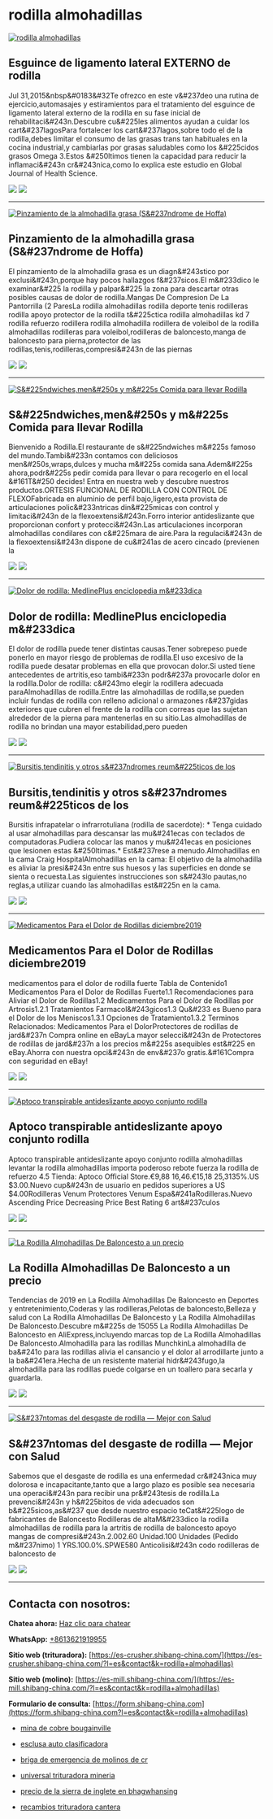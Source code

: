 # rodilla almohadillas

<a href="https://swt.shibang-china.com/?l=es&img&k=rodilla+almohadillas" target="_blank">![rodilla almohadillas](http://static.shibang-china.com/all-800x300/361.jpg)</a>

## Esguince de ligamento lateral EXTERNO de rodilla
Jul 31,2015&nbsp&#0183&#32Te ofrezco en este v&#237deo una rutina de ejercicio,automasajes y estiramientos para el tratamiento del esguince de ligamento lateral externo de la rodilla en su fase inicial de rehabilitaci&#243n.Descubre cu&#225les alimentos ayudan a cuidar los cart&#237lagosPara fortalecer los cart&#237lagos,sobre todo el de la rodilla,debes limitar el consumo de las grasas trans tan habituales en la cocina industrial,y cambiarlas por grasas saludables como los &#225cidos grasos Omega 3.Estos &#250ltimos tienen la capacidad para reducir la inflamaci&#243n cr&#243nica,como lo explica este estudio en Global Journal of Health Science.


<a href="https://whatsapp.shibangsoft.com/WhatsApp.php" target="_blank" title="WhatsApp">![](http://static.shibang-china.com/icon/whatsapp.png)</a> <a href="https://swt.shibang-china.com/?l=es&icon&k=rodilla+almohadillas" target="_blank">![](http://static.shibang-china.com/icon/chat-es.png)</a>

---

<a href="https://swt.shibang-china.com/?l=es&img&k=rodilla+almohadillas" target="_blank">![Pinzamiento de la almohadilla grasa (S&#237ndrome de Hoffa)](http://static.shibang-china.com/all-800x300/349.jpg)</a>

## Pinzamiento de la almohadilla grasa (S&#237ndrome de Hoffa)
El pinzamiento de la almohadilla grasa es un diagn&#243stico por exclusi&#243n,porque hay pocos hallazgos f&#237sicos.El m&#233dico le examinar&#225 la rodilla y palpar&#225 la zona para descartar otras posibles causas de dolor de rodilla.Mangas De Compresion De La Pantorrilla (2 ParesLa rodilla almohadillas rodilla deporte tenis rodilleras rodilla apoyo protector de la rodilla t&#225ctica rodilla almohadillas kd 7 rodilla refuerzo rodillera rodilla almohadilla rodillera de voleibol de la rodilla almohadillas rodilleras para voleibol,rodilleras de baloncesto,manga de baloncesto para pierna,protector de las rodillas,tenis,rodilleras,compresi&#243n de las piernas


<a href="https://whatsapp.shibangsoft.com/WhatsApp.php" target="_blank" title="WhatsApp">![](http://static.shibang-china.com/icon/whatsapp.png)</a> <a href="https://swt.shibang-china.com/?l=es&icon&k=rodilla+almohadillas" target="_blank">![](http://static.shibang-china.com/icon/chat-es.png)</a>

---

<a href="https://swt.shibang-china.com/?l=es&img&k=rodilla+almohadillas" target="_blank">![S&#225ndwiches,men&#250s y m&#225s Comida para llevar Rodilla](http://static.shibang-china.com/all-800x300/873.jpg)</a>

## S&#225ndwiches,men&#250s y m&#225s Comida para llevar Rodilla
Bienvenido a Rodilla.El restaurante de s&#225ndwiches m&#225s famoso del mundo.Tambi&#233n contamos con deliciosos men&#250s,wraps,dulces y mucha m&#225s comida sana.Adem&#225s ahora,podr&#225s pedir comida para llevar o para recogerlo en el local &#161T&#250 decides! Entra en nuestra web y descubre nuestros productos.ORTESIS FUNCIONAL DE RODILLA CON CONTROL DE FLEXOFabricada en aluminio de perfil bajo,ligero,esta provista de articulaciones polic&#233ntricas din&#225micas con control y limitaci&#243n de la flexoextensi&#243n.Forro interior antideslizante que proporcionan confort y protecci&#243n.Las articulaciones incorporan almohadillas condilares con c&#225mara de aire.Para la regulaci&#243n de la flexoextensi&#243n dispone de cu&#241as de acero cincado (previenen la


<a href="https://whatsapp.shibangsoft.com/WhatsApp.php" target="_blank" title="WhatsApp">![](http://static.shibang-china.com/icon/whatsapp.png)</a> <a href="https://swt.shibang-china.com/?l=es&icon&k=rodilla+almohadillas" target="_blank">![](http://static.shibang-china.com/icon/chat-es.png)</a>

---

<a href="https://swt.shibang-china.com/?l=es&img&k=rodilla+almohadillas" target="_blank">![Dolor de rodilla: MedlinePlus enciclopedia m&#233dica](http://static.shibang-china.com/all-800x300/1184.jpg)</a>

## Dolor de rodilla: MedlinePlus enciclopedia m&#233dica
El dolor de rodilla puede tener distintas causas.Tener sobrepeso puede ponerlo en mayor riesgo de problemas de rodilla.El uso excesivo de la rodilla puede desatar problemas en ella que provocan dolor.Si usted tiene antecedentes de artritis,eso tambi&#233n podr&#237a provocarle dolor en la rodilla.Dolor de rodilla: c&#243mo elegir la rodillera adecuada paraAlmohadillas de rodilla.Entre las almohadillas de rodilla,se pueden incluir fundas de rodilla con relleno adicional o armazones r&#237gidas exteriores que cubren el frente de la rodilla con correas que las sujetan alrededor de la pierna para mantenerlas en su sitio.Las almohadillas de rodilla no brindan una mayor estabilidad,pero pueden


<a href="https://whatsapp.shibangsoft.com/WhatsApp.php" target="_blank" title="WhatsApp">![](http://static.shibang-china.com/icon/whatsapp.png)</a> <a href="https://swt.shibang-china.com/?l=es&icon&k=rodilla+almohadillas" target="_blank">![](http://static.shibang-china.com/icon/chat-es.png)</a>

---

<a href="https://swt.shibang-china.com/?l=es&img&k=rodilla+almohadillas" target="_blank">![Bursitis,tendinitis y otros s&#237ndromes reum&#225ticos de los](http://static.shibang-china.com/all-800x300/1393.jpg)</a>

## Bursitis,tendinitis y otros s&#237ndromes reum&#225ticos de los
Bursitis infrapatelar o infrarrotuliana (rodilla de sacerdote): * Tenga cuidado al usar almohadillas para descansar las mu&#241ecas con teclados de computadoras.Pudiera colocar las manos y mu&#241ecas en posiciones que lesionen estas &#250ltimas.* Est&#237rese a menudo.Almohadillas en la cama Craig HospitalAlmohadillas en la cama: El objetivo de la almohadilla es aliviar la presi&#243n entre sus huesos y las superficies en donde se sienta o recuesta.Las siguientes instrucciones son s&#243lo pautas,no reglas,a utilizar cuando las almohadillas est&#225n en la cama.


<a href="https://whatsapp.shibangsoft.com/WhatsApp.php" target="_blank" title="WhatsApp">![](http://static.shibang-china.com/icon/whatsapp.png)</a> <a href="https://swt.shibang-china.com/?l=es&icon&k=rodilla+almohadillas" target="_blank">![](http://static.shibang-china.com/icon/chat-es.png)</a>

---

<a href="https://swt.shibang-china.com/?l=es&img&k=rodilla+almohadillas" target="_blank">![Medicamentos Para el Dolor de Rodillas diciembre2019](http://static.shibang-china.com/all-800x300/1389.jpg)</a>

## Medicamentos Para el Dolor de Rodillas diciembre2019
medicamentos para el dolor de rodilla fuerte Tabla de Contenido1 Medicamentos Para el Dolor de Rodillas Fuerte1.1 Recomendaciones para Aliviar el Dolor de Rodillas1.2 Medicamentos Para el Dolor de Rodillas por Artrosis1.2.1 Tratamientos Farmacol&#243gicos1.3 Qu&#233 es Bueno para el Dolor de los Meniscos1.3.1 Opciones de Tratamiento1.3.2 Terminos Relacionados: Medicamentos Para el DolorProtectores de rodillas de jard&#237n Compra online en eBayLa mayor selecci&#243n de Protectores de rodillas de jard&#237n a los precios m&#225s asequibles est&#225 en eBay.Ahorra con nuestra opci&#243n de env&#237o gratis.&#161Compra con seguridad en eBay!


<a href="https://whatsapp.shibangsoft.com/WhatsApp.php" target="_blank" title="WhatsApp">![](http://static.shibang-china.com/icon/whatsapp.png)</a> <a href="https://swt.shibang-china.com/?l=es&icon&k=rodilla+almohadillas" target="_blank">![](http://static.shibang-china.com/icon/chat-es.png)</a>

---

<a href="https://swt.shibang-china.com/?l=es&img&k=rodilla+almohadillas" target="_blank">![Aptoco transpirable antideslizante apoyo conjunto rodilla](http://static.shibang-china.com/all-800x300/196.jpg)</a>

## Aptoco transpirable antideslizante apoyo conjunto rodilla
Aptoco transpirable antideslizante apoyo conjunto rodilla almohadillas levantar la rodilla almohadillas importa poderoso rebote fuerza la rodilla de refuerzo 4.5 Tienda: Aptoco Official Store.€9,88 16,46.€15,18 25,3135%.US $3.00.Nuevo cup&#243n de usuario en pedidos superiores a US $4.00Rodilleras Venum Protectores Venum Espa&#241aRodilleras.Nuevo Ascending Price Decreasing Price Best Rating 6 art&#237culos


<a href="https://whatsapp.shibangsoft.com/WhatsApp.php" target="_blank" title="WhatsApp">![](http://static.shibang-china.com/icon/whatsapp.png)</a> <a href="https://swt.shibang-china.com/?l=es&icon&k=rodilla+almohadillas" target="_blank">![](http://static.shibang-china.com/icon/chat-es.png)</a>

---

<a href="https://swt.shibang-china.com/?l=es&img&k=rodilla+almohadillas" target="_blank">![La Rodilla Almohadillas De Baloncesto a un precio](http://static.shibang-china.com/all-800x300/535.jpg)</a>

## La Rodilla Almohadillas De Baloncesto a un precio
Tendencias de 2019 en La Rodilla Almohadillas De Baloncesto en Deportes y entretenimiento,Coderas y las rodilleras,Pelotas de baloncesto,Belleza y salud con La Rodilla Almohadillas De Baloncesto y La Rodilla Almohadillas De Baloncesto.Descubre m&#225s de 15055 La Rodilla Almohadillas De Baloncesto en AliExpress,incluyendo marcas top de La Rodilla Almohadillas De Baloncesto.Almohadilla para las rodillas MunchkinLa almohadilla de ba&#241o para las rodillas alivia el cansancio y el dolor al arrodillarte junto a la ba&#241era.Hecha de un resistente material hidr&#243fugo,la almohadilla para las rodillas puede colgarse en un toallero para secarla y guardarla.


<a href="https://whatsapp.shibangsoft.com/WhatsApp.php" target="_blank" title="WhatsApp">![](http://static.shibang-china.com/icon/whatsapp.png)</a> <a href="https://swt.shibang-china.com/?l=es&icon&k=rodilla+almohadillas" target="_blank">![](http://static.shibang-china.com/icon/chat-es.png)</a>

---

<a href="https://swt.shibang-china.com/?l=es&img&k=rodilla+almohadillas" target="_blank">![S&#237ntomas del desgaste de rodilla — Mejor con Salud](http://static.shibang-china.com/all-800x300/931.jpg)</a>

## S&#237ntomas del desgaste de rodilla — Mejor con Salud
Sabemos que el desgaste de rodilla es una enfermedad cr&#243nica muy dolorosa e incapacitante,tanto que a largo plazo es posible sea necesaria una operaci&#243n para recibir una pr&#243tesis de rodilla.La prevenci&#243n y h&#225bitos de vida adecuados son b&#225sicos,as&#237 que desde nuestro espacio teCat&#225logo de fabricantes de Baloncesto Rodilleras de altaM&#233dico la rodilla almohadillas de rodilla para la artritis de rodilla de baloncesto apoyo mangas de compresi&#243n.$2.00$2.60 Unidad.100 Unidades (Pedido m&#237nimo) 1 YRS.100.0%.SPWE580 Anticolisi&#243n codo rodilleras de baloncesto de


<a href="https://whatsapp.shibangsoft.com/WhatsApp.php" target="_blank" title="WhatsApp">![](http://static.shibang-china.com/icon/whatsapp.png)</a> <a href="https://swt.shibang-china.com/?l=es&icon&k=rodilla+almohadillas" target="_blank">![](http://static.shibang-china.com/icon/chat-es.png)</a>

---
## Contacta con nosotros:

**Chatea ahora:** [Haz clic para chatear](https://swt.shibang-china.com?l=es&contact&k=rodilla+almohadillas)

**WhatsApp:**  [+8613621919955](https://whatsapp.shibangsoft.com/WhatsApp.php)

**Sitio web (trituradora):** [https://es-crusher.shibang-china.com/](https://es-crusher.shibang-china.com/?l=es&contact&k=rodilla+almohadillas)

**Sitio web (molino):** [https://es-mill.shibang-china.com/](https://es-mill.shibang-china.com/?l=es&contact&k=rodilla+almohadillas)

**Formulario de consulta:** [https://form.shibang-china.com](https://form.shibang-china.com?l=es&contact&k=rodilla+almohadillas)

* [mina de cobre bougainville](../72/mina%20de%20cobre%20bougainville.md)

* [esclusa auto clasificadora](../75/esclusa%20auto%20clasificadora.md)

* [briga de emergencia de molinos de cr](../67/briga%20de%20emergencia%20de%20molinos%20de%20cr.md)

* [universal trituradora mineria](../79/universal%20trituradora%20mineria.md)

* [precio de la sierra de inglete en bhagwhansing](../71/precio%20de%20la%20sierra%20de%20inglete%20en%20bhagwhansing.md)

* [recambios trituradora cantera](../72/recambios%20trituradora%20cantera.md)